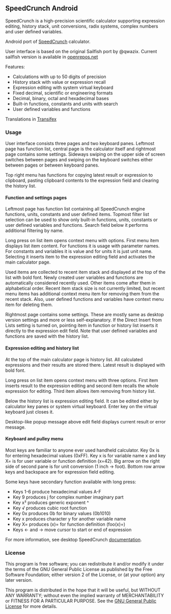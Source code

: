 ## SpeedCrunch Android

SpeedCrunch is a high-precision scientific calculator supporting expression editing, history stack,
unit conversions, radix systems, complex numbers and user defined variables.

Android port of [SpeedCrunch](http://speedcrunch.org) calculator.

User interface is based on the original Sailfish port by @qwazix. Current sailfish version is
available in [openrepos.net](https://openrepos.net/content/syrja/speedcrunch)

Features:
- Calculations with up to 50 digits of precision
- History stack with value or expression recall
- Expression editing with system virtual keyboard
- Fixed decimal, scientific or engineering formats
- Decimal, binary, octal and hexadecimal bases
- Built-in functions, constants and units with search
- User defined variables and functions

Translations in [Transifex](https://www.transifex.com/mikkosyrja/speedcrunch-mobile)

### Usage

User interface consists three pages and two keyboard panes. Leftmost page has function list,
central page is the calculator itself and rightmost page contains some settings. Sideways swiping
on the upper side of screen switches between pages and swiping on the keyboard switches either
between pages or between keyboard panes.

Top right menu has functions for copying latest result or expression to clipboard, pasting
clipboard contents to the expression field and clearing the history list.

#### Function and settings pages

Leftmost page has function list containing all SpeedCrunch engine functions, units, constants and
user defined items. Topmost filter list selection can be used to show only built-in functions,
units, constants or user defined variables and functions. Search field below it performs additional
filtering by name.

Long press on list item opens context menu with options. First menu item displays list item
content. For functions it is usage with parameter names. For constants and variables it is value
and for units it is just unit name. Selecting it inserts item to the expression editing field and
activates the main calculator page.

Used items are collected to recent item stack and displayed at the top of the list with bold font.
Newly created user variables and functions are automatically considered recently used. Other items
come after them in alphabetical order. Recent item stack size is not currently limited, but recent
menu items has additional context menu item for removing them from the recent stack. Also, user
defined functions and variables have context menu item for deleting them.

Rightmost page contains some settings. These are mostly same as desktop version settings and more
or less self-explanatory. If the Direct Insert from Lists setting is turned on, pointing item in
function or history list inserts it directly to the expression edit field. Note that user defined
variables and functions are saved with the history list.

#### Expression editing and history list

At the top of the main calculator page is history list. All calculated expressions and their
results are stored there. Latest result is displayed with bold font.

Long press on list item opens context menu with three options. First item inserts result to the
expression editing and second item recalls the whole expression for editing. Third item allows item
removing from history list.

Below the history list is expression editing field. It can be edited either by calculator key panes
or system virtual keyboard. Enter key on the virtual keyboard just closes it.

Desktop-like popup message above edit field displays current result or error message.

#### Keyboard and pulley menu

Most keys are familiar to anyone ever used handheld calculator. Key 0x is for entering hexadecimal
values (0xFF). Key x is for variable name x and key X= is for user variable or function definition
(x=42). Big arrow on the right side of second pane is for unit conversion (1 inch -> foot). Bottom
row arrow keys and backspace are for expression field editing.

Some keys have secondary function available with long press:
- Keys 1-6 produce hexadecimal values A-F
- Key 9 produces j for complex number imaginary part
- Key x² produces generic exponent ^
- Key √ produces cubic root function
- Key 0x produces 0b for binary values (0b1010)
- Key x produces character y for another variable name
- Key X= produces (x)= for function definition (foo(x)=)
- Keys ← and → move cursor to start or end of expression

For more information, see desktop SpeedCrunch [documentation](http://speedcrunch.org/userguide/index.html).

### License

This program is free software; you can redistribute it and/or modify it under the terms of the GNU
General Public License as published by the Free Software Foundation; either version 2 of the
License, or (at your option) any later version.

This program is distributed in the hope that it will be useful, but WITHOUT ANY WARRANTY; without
even the implied warranty of MERCHANTABILITY or FITNESS FOR A PARTICULAR PURPOSE. See the
[GNU General Public License](https://www.gnu.org/licenses/old-licenses/gpl-2.0.en.html) for more
details.
